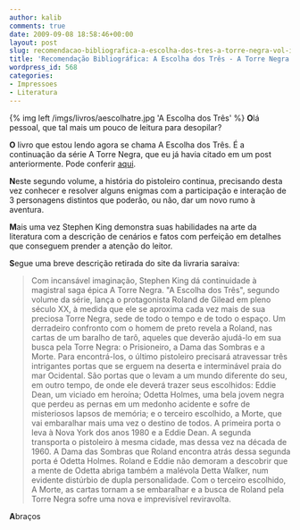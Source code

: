 ```yaml
---
author: kalib
comments: true
date: 2009-09-08 18:58:46+00:00
layout: post
slug: recomendacao-bibliografica-a-escolha-dos-tres-a-torre-negra-vol-ii
title: 'Recomendação Bibliográfica: A Escolha dos Três - A Torre Negra vol II'
wordpress_id: 568
categories:
- Impressoes
- Literatura
---
```

{% img left /imgs/livros/aescolhatre.jpg 'A Escolha dos Três' %}
**O**lá pessoal, que tal mais um pouco de leitura para desopilar?

**O** livro que estou lendo agora se chama A Escolha dos Três. É a continuação da série A Torre Negra, que eu já havia citado em um post anteriormente. Pode conferir [aqui](https://blog.marcelocavalcante.net/blog/2009/06/21/recomendacao-bibliografica-do-vooc2bf-o-pistoleiro/).

**N**este segundo volume, a história do pistoleiro continua, precisando desta vez conhecer e resolver alguns enigmas com a participação e interação de 3 personagens distintos que poderão, ou não, dar um novo rumo à aventura.

**M**ais uma vez Stephen King demonstra suas habilidades na arte da literatura com a descrição de cenários e fatos com perfeição em detalhes que conseguem prender a atenção do leitor.

**S**egue uma breve descrição retirada do site da livraria saraiva:


> Com incansável imaginação, Stephen King dá continuidade à magistral saga épica A Torre Negra. "A Escolha dos Três", segundo volume da série, lança o protagonista Roland de Gilead em pleno século XX, à medida que ele se aproxima cada vez mais de sua preciosa Torre Negra, sede de todo o tempo e de todo o espaço. Um derradeiro confronto com o homem de preto revela a Roland, nas cartas de um baralho de tarô, aqueles que deverão ajudá-lo em sua busca pela Torre Negra: o Prisioneiro, a Dama das Sombras e a Morte. Para encontrá-los, o último pistoleiro precisará atravessar três intrigantes portas que se erguem na deserta e interminável praia do mar Ocidental. São portas que o levam a um mundo diferente do seu, em outro tempo, de onde ele deverá trazer seus escolhidos: Eddie Dean, um viciado em heroína; Odetta Holmes, uma bela jovem negra que perdeu as pernas em um medonho acidente e sofre de misteriosos lapsos de memória; e o terceiro escolhido, a Morte, que vai embaralhar mais uma vez o destino de todos. A primeira porta o leva à Nova York dos anos 1980 e a Eddie Dean. A segunda transporta o pistoleiro à mesma cidade, mas dessa vez na década de 1960. A Dama das Sombras que Roland encontra atrás dessa segunda porta é Odetta Holmes. Roland e Eddie não demoram a descobrir que a mente de Odetta abriga também a malévola Detta Walker, num evidente distúrbio de dupla personalidade. Com o terceiro escolhido, A Morte, as cartas tornam a se embaralhar e a busca de Roland pela Torre Negra sofre uma nova e imprevisível reviravolta.


**A**braços